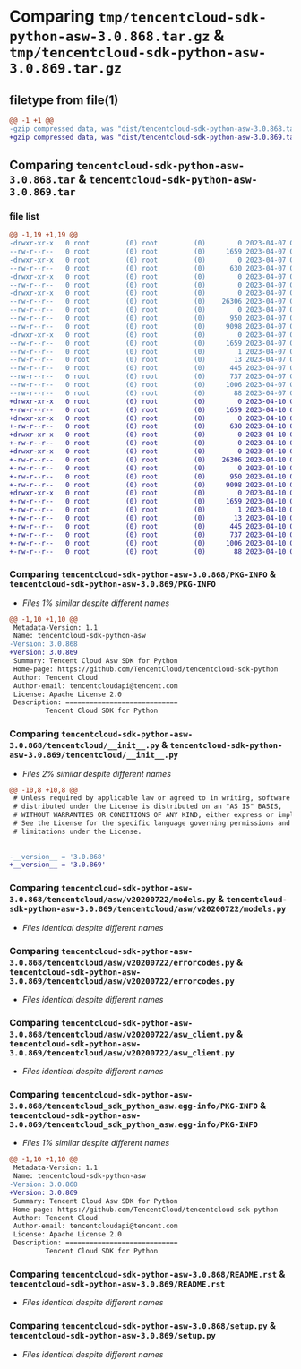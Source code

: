 # Comparing `tmp/tencentcloud-sdk-python-asw-3.0.868.tar.gz` & `tmp/tencentcloud-sdk-python-asw-3.0.869.tar.gz`

## filetype from file(1)

```diff
@@ -1 +1 @@
-gzip compressed data, was "dist/tencentcloud-sdk-python-asw-3.0.868.tar", last modified: Fri Apr  7 00:18:41 2023, max compression
+gzip compressed data, was "dist/tencentcloud-sdk-python-asw-3.0.869.tar", last modified: Mon Apr 10 02:54:41 2023, max compression
```

## Comparing `tencentcloud-sdk-python-asw-3.0.868.tar` & `tencentcloud-sdk-python-asw-3.0.869.tar`

### file list

```diff
@@ -1,19 +1,19 @@
-drwxr-xr-x   0 root         (0) root         (0)        0 2023-04-07 00:18:41.000000 tencentcloud-sdk-python-asw-3.0.868/
--rw-r--r--   0 root         (0) root         (0)     1659 2023-04-07 00:18:41.000000 tencentcloud-sdk-python-asw-3.0.868/PKG-INFO
-drwxr-xr-x   0 root         (0) root         (0)        0 2023-04-07 00:18:41.000000 tencentcloud-sdk-python-asw-3.0.868/tencentcloud/
--rw-r--r--   0 root         (0) root         (0)      630 2023-04-07 00:18:40.000000 tencentcloud-sdk-python-asw-3.0.868/tencentcloud/__init__.py
-drwxr-xr-x   0 root         (0) root         (0)        0 2023-04-07 00:18:41.000000 tencentcloud-sdk-python-asw-3.0.868/tencentcloud/asw/
--rw-r--r--   0 root         (0) root         (0)        0 2023-04-07 00:18:40.000000 tencentcloud-sdk-python-asw-3.0.868/tencentcloud/asw/__init__.py
-drwxr-xr-x   0 root         (0) root         (0)        0 2023-04-07 00:18:41.000000 tencentcloud-sdk-python-asw-3.0.868/tencentcloud/asw/v20200722/
--rw-r--r--   0 root         (0) root         (0)    26306 2023-04-07 00:18:40.000000 tencentcloud-sdk-python-asw-3.0.868/tencentcloud/asw/v20200722/models.py
--rw-r--r--   0 root         (0) root         (0)        0 2023-04-07 00:18:40.000000 tencentcloud-sdk-python-asw-3.0.868/tencentcloud/asw/v20200722/__init__.py
--rw-r--r--   0 root         (0) root         (0)      950 2023-04-07 00:18:40.000000 tencentcloud-sdk-python-asw-3.0.868/tencentcloud/asw/v20200722/errorcodes.py
--rw-r--r--   0 root         (0) root         (0)     9098 2023-04-07 00:18:40.000000 tencentcloud-sdk-python-asw-3.0.868/tencentcloud/asw/v20200722/asw_client.py
-drwxr-xr-x   0 root         (0) root         (0)        0 2023-04-07 00:18:41.000000 tencentcloud-sdk-python-asw-3.0.868/tencentcloud_sdk_python_asw.egg-info/
--rw-r--r--   0 root         (0) root         (0)     1659 2023-04-07 00:18:41.000000 tencentcloud-sdk-python-asw-3.0.868/tencentcloud_sdk_python_asw.egg-info/PKG-INFO
--rw-r--r--   0 root         (0) root         (0)        1 2023-04-07 00:18:41.000000 tencentcloud-sdk-python-asw-3.0.868/tencentcloud_sdk_python_asw.egg-info/dependency_links.txt
--rw-r--r--   0 root         (0) root         (0)       13 2023-04-07 00:18:41.000000 tencentcloud-sdk-python-asw-3.0.868/tencentcloud_sdk_python_asw.egg-info/top_level.txt
--rw-r--r--   0 root         (0) root         (0)      445 2023-04-07 00:18:41.000000 tencentcloud-sdk-python-asw-3.0.868/tencentcloud_sdk_python_asw.egg-info/SOURCES.txt
--rw-r--r--   0 root         (0) root         (0)      737 2023-04-07 00:18:40.000000 tencentcloud-sdk-python-asw-3.0.868/README.rst
--rw-r--r--   0 root         (0) root         (0)     1006 2023-04-07 00:18:40.000000 tencentcloud-sdk-python-asw-3.0.868/setup.py
--rw-r--r--   0 root         (0) root         (0)       88 2023-04-07 00:18:41.000000 tencentcloud-sdk-python-asw-3.0.868/setup.cfg
+drwxr-xr-x   0 root         (0) root         (0)        0 2023-04-10 02:54:41.000000 tencentcloud-sdk-python-asw-3.0.869/
+-rw-r--r--   0 root         (0) root         (0)     1659 2023-04-10 02:54:41.000000 tencentcloud-sdk-python-asw-3.0.869/PKG-INFO
+drwxr-xr-x   0 root         (0) root         (0)        0 2023-04-10 02:54:41.000000 tencentcloud-sdk-python-asw-3.0.869/tencentcloud/
+-rw-r--r--   0 root         (0) root         (0)      630 2023-04-10 02:54:40.000000 tencentcloud-sdk-python-asw-3.0.869/tencentcloud/__init__.py
+drwxr-xr-x   0 root         (0) root         (0)        0 2023-04-10 02:54:41.000000 tencentcloud-sdk-python-asw-3.0.869/tencentcloud/asw/
+-rw-r--r--   0 root         (0) root         (0)        0 2023-04-10 02:54:40.000000 tencentcloud-sdk-python-asw-3.0.869/tencentcloud/asw/__init__.py
+drwxr-xr-x   0 root         (0) root         (0)        0 2023-04-10 02:54:41.000000 tencentcloud-sdk-python-asw-3.0.869/tencentcloud/asw/v20200722/
+-rw-r--r--   0 root         (0) root         (0)    26306 2023-04-10 02:54:40.000000 tencentcloud-sdk-python-asw-3.0.869/tencentcloud/asw/v20200722/models.py
+-rw-r--r--   0 root         (0) root         (0)        0 2023-04-10 02:54:40.000000 tencentcloud-sdk-python-asw-3.0.869/tencentcloud/asw/v20200722/__init__.py
+-rw-r--r--   0 root         (0) root         (0)      950 2023-04-10 02:54:40.000000 tencentcloud-sdk-python-asw-3.0.869/tencentcloud/asw/v20200722/errorcodes.py
+-rw-r--r--   0 root         (0) root         (0)     9098 2023-04-10 02:54:40.000000 tencentcloud-sdk-python-asw-3.0.869/tencentcloud/asw/v20200722/asw_client.py
+drwxr-xr-x   0 root         (0) root         (0)        0 2023-04-10 02:54:41.000000 tencentcloud-sdk-python-asw-3.0.869/tencentcloud_sdk_python_asw.egg-info/
+-rw-r--r--   0 root         (0) root         (0)     1659 2023-04-10 02:54:41.000000 tencentcloud-sdk-python-asw-3.0.869/tencentcloud_sdk_python_asw.egg-info/PKG-INFO
+-rw-r--r--   0 root         (0) root         (0)        1 2023-04-10 02:54:41.000000 tencentcloud-sdk-python-asw-3.0.869/tencentcloud_sdk_python_asw.egg-info/dependency_links.txt
+-rw-r--r--   0 root         (0) root         (0)       13 2023-04-10 02:54:41.000000 tencentcloud-sdk-python-asw-3.0.869/tencentcloud_sdk_python_asw.egg-info/top_level.txt
+-rw-r--r--   0 root         (0) root         (0)      445 2023-04-10 02:54:41.000000 tencentcloud-sdk-python-asw-3.0.869/tencentcloud_sdk_python_asw.egg-info/SOURCES.txt
+-rw-r--r--   0 root         (0) root         (0)      737 2023-04-10 02:54:40.000000 tencentcloud-sdk-python-asw-3.0.869/README.rst
+-rw-r--r--   0 root         (0) root         (0)     1006 2023-04-10 02:54:40.000000 tencentcloud-sdk-python-asw-3.0.869/setup.py
+-rw-r--r--   0 root         (0) root         (0)       88 2023-04-10 02:54:41.000000 tencentcloud-sdk-python-asw-3.0.869/setup.cfg
```

### Comparing `tencentcloud-sdk-python-asw-3.0.868/PKG-INFO` & `tencentcloud-sdk-python-asw-3.0.869/PKG-INFO`

 * *Files 1% similar despite different names*

```diff
@@ -1,10 +1,10 @@
 Metadata-Version: 1.1
 Name: tencentcloud-sdk-python-asw
-Version: 3.0.868
+Version: 3.0.869
 Summary: Tencent Cloud Asw SDK for Python
 Home-page: https://github.com/TencentCloud/tencentcloud-sdk-python
 Author: Tencent Cloud
 Author-email: tencentcloudapi@tencent.com
 License: Apache License 2.0
 Description: ============================
         Tencent Cloud SDK for Python
```

### Comparing `tencentcloud-sdk-python-asw-3.0.868/tencentcloud/__init__.py` & `tencentcloud-sdk-python-asw-3.0.869/tencentcloud/__init__.py`

 * *Files 2% similar despite different names*

```diff
@@ -10,8 +10,8 @@
 # Unless required by applicable law or agreed to in writing, software
 # distributed under the License is distributed on an "AS IS" BASIS,
 # WITHOUT WARRANTIES OR CONDITIONS OF ANY KIND, either express or implied.
 # See the License for the specific language governing permissions and
 # limitations under the License.
 
 
-__version__ = '3.0.868'
+__version__ = '3.0.869'
```

### Comparing `tencentcloud-sdk-python-asw-3.0.868/tencentcloud/asw/v20200722/models.py` & `tencentcloud-sdk-python-asw-3.0.869/tencentcloud/asw/v20200722/models.py`

 * *Files identical despite different names*

### Comparing `tencentcloud-sdk-python-asw-3.0.868/tencentcloud/asw/v20200722/errorcodes.py` & `tencentcloud-sdk-python-asw-3.0.869/tencentcloud/asw/v20200722/errorcodes.py`

 * *Files identical despite different names*

### Comparing `tencentcloud-sdk-python-asw-3.0.868/tencentcloud/asw/v20200722/asw_client.py` & `tencentcloud-sdk-python-asw-3.0.869/tencentcloud/asw/v20200722/asw_client.py`

 * *Files identical despite different names*

### Comparing `tencentcloud-sdk-python-asw-3.0.868/tencentcloud_sdk_python_asw.egg-info/PKG-INFO` & `tencentcloud-sdk-python-asw-3.0.869/tencentcloud_sdk_python_asw.egg-info/PKG-INFO`

 * *Files 1% similar despite different names*

```diff
@@ -1,10 +1,10 @@
 Metadata-Version: 1.1
 Name: tencentcloud-sdk-python-asw
-Version: 3.0.868
+Version: 3.0.869
 Summary: Tencent Cloud Asw SDK for Python
 Home-page: https://github.com/TencentCloud/tencentcloud-sdk-python
 Author: Tencent Cloud
 Author-email: tencentcloudapi@tencent.com
 License: Apache License 2.0
 Description: ============================
         Tencent Cloud SDK for Python
```

### Comparing `tencentcloud-sdk-python-asw-3.0.868/README.rst` & `tencentcloud-sdk-python-asw-3.0.869/README.rst`

 * *Files identical despite different names*

### Comparing `tencentcloud-sdk-python-asw-3.0.868/setup.py` & `tencentcloud-sdk-python-asw-3.0.869/setup.py`

 * *Files identical despite different names*

